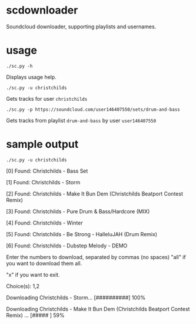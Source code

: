 scdownloader
============

Soundcloud downloader, supporting playlists and usernames.


usage
=====

`./sc.py -h`

  Displays usage help.
    
`./sc.py -u christchilds`

  Gets tracks for user `christchilds`
    
`./sc.py -p https://soundcloud.com/user146407550/sets/drum-and-bass`

  Gets tracks from playlist `drum-and-bass` by user `user146407550`
    
    
sample output
=============
`./sc.py -u christchilds`


[0] Found: Christchilds - Bass Set

[1] Found: Christchilds - Storm

[2] Found: Christchilds - Make It Bun Dem (Christchilds Beatport Contest Remix)

[3] Found: Christchilds - Pure Drum & Bass/Hardcore (MIX)

[4] Found: Christchilds - Winter

[5] Found: Christchilds - Be Strong - HalleluJAH (Drum Remix)

[6] Found: Christchilds - Dubstep Melody - DEMO

Enter the numbers to download, separated by commas (no spaces)
"all" if you want to download them all.

"x" if you want to exit.

Choice(s): 1,2


Downloading Christchilds - Storm... [##########] 100%

Downloading Christchilds - Make It Bun Dem (Christchilds Beatport Contest Remix)
... [#####     ] 59%
